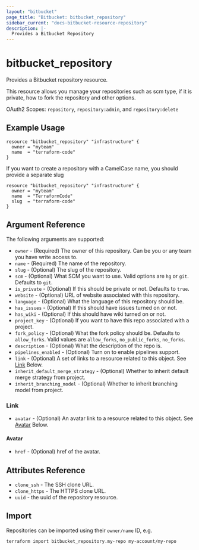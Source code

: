 ```yaml
---
layout: "bitbucket"
page_title: "Bitbucket: bitbucket_repository"
sidebar_current: "docs-bitbucket-resource-repository"
description: |-
  Provides a Bitbucket Repository
---
```


# bitbucket\_repository

Provides a Bitbucket repository resource.

This resource allows you manage your repositories such as scm type, if it is
private, how to fork the repository and other options.

OAuth2 Scopes: `repository`, `repository:admin`, and `repository:delete`

## Example Usage

```hcl
resource "bitbucket_repository" "infrastructure" {
  owner = "myteam"
  name  = "terraform-code"
}
```

If you want to create a repository with a CamelCase name, you should provide
a separate slug

```hcl
resource "bitbucket_repository" "infrastructure" {
  owner = "myteam"
  name  = "TerraformCode"
  slug  = "terraform-code"
}
```

## Argument Reference

The following arguments are supported:

* `owner` - (Required) The owner of this repository. Can be you or any team you
  have write access to.
* `name` - (Required) The name of the repository.
* `slug` - (Optional) The slug of the repository.
* `scm` - (Optional) What SCM you want to use. Valid options are `hg` or `git`.
  Defaults to `git`.
* `is_private` - (Optional) If this should be private or not. Defaults to `true`.
* `website` - (Optional) URL of website associated with this repository.
* `language` - (Optional) What the language of this repository should be.
* `has_issues` - (Optional) If this should have issues turned on or not.
* `has_wiki` - (Optional) If this should have wiki turned on or not.
* `project_key` - (Optional) If you want to have this repo associated with a
  project.
* `fork_policy` - (Optional) What the fork policy should be. Defaults to
  `allow_forks`. Valid values are `allow_forks`, `no_public_forks`, `no_forks`.
* `description` - (Optional) What the description of the repo is.
* `pipelines_enabled` - (Optional) Turn on to enable pipelines support.
* `link` - (Optional) A set of links to a resource related to this object. See [Link](#link) Below.
* `inherit_default_merge_strategy` - (Optional) Whether to inherit default merge strategy from project.
* `inherit_branching_model` - (Optional) Whether to inherit branching model from project.

### Link

* `avatar` - (Optional) An avatar link to a resource related to this object. See [Avatar](#avatar) Below.

#### Avatar

* `href` - (Optional) href of the avatar.

## Attributes Reference

* `clone_ssh` - The SSH clone URL.
* `clone_https` - The HTTPS clone URL.
* `uuid` - the uuid of the repository resource.

## Import

Repositories can be imported using their `owner/name` ID, e.g.

```sh
terraform import bitbucket_repository.my-repo my-account/my-repo
```
